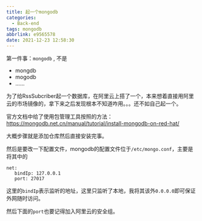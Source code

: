 ```yaml
---
title: 起一个mongodb
categories:
  - Back-end
tags: mongodb
abbrlink: e9565578
date: 2021-12-23 12:58:30
---
```


第一件事：`mongodb` , 不是

- mongdb
- mogodb
- ......

为了给RssSubcriber起一个数据库，在阿里云上搭了一个，本来想着直接用阿里云的市场镜像的，拿下来之后发现根本不知道咋用。。。还不如自己起一个。

官方文档中给了使用包管理工具按照的方法：<https://mongodb.net.cn/manual/tutorial/install-mongodb-on-red-hat/>

大概步骤就是添加仓库然后直接安装完事。

然后是要改一下配置文件，mongodb的配置文件位于`/etc/mongo.conf`，主要是将其中的

```
net:
   bindIp: 127.0.0.1
   port: 27017
```

这里的`bindIp`表示监听的地址，这里只监听了本地，我将其该外`0.0.0.0`即可保证外网随时访问。

然后下面的`port`也要记得加入阿里云的安全组。
